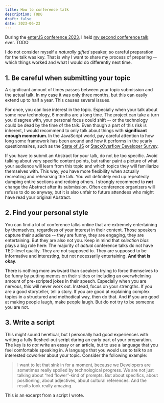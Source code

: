 ```yaml
---
title: How to conference talk
description: TODO
draft: false
date: 2023-06-23
---
```


During the [enterJS conference 2023](enterjs.de/), I held [my second conference talk](/talk/enterjs-astro-2023/) ever. TODO

I do not consider myself a _naturally gifted_ speaker, so careful preparation for the talk was key. That is why I want to share my process of preparing -- which things worked and what I would do differently next time.


## 1. Be careful when submitting your topic

A significant amount of times passes between your topic submission and the actual talk. In my case it was only three months, but this can easily extend up to half a year. This causes several issues.

For once, you can lose interest in the topic. Especially when your talk about some new technology, 6 months are a long time. The project can take a turn you disagree with, your personal focus could shift -- or the technology could be dead by the time of the talk. Even though a part of this risk is inherent, I would recommend to only talk about things with **significant enough momentum**. In the JavaScript world, pay careful attention to how long some framework has been around and how it performs in the yearly questionnaires, such as the [State of JS](https:/stateofjs.com/) or [StackOverflow Developer Survey](https://survey.stackoverflow.co/).

If you have to submit an Abstract for your talk, do not be too specific. Avoid talking about very specific content points, but rather paint a picture of what your audience will learn from this topic and which topics they will familiarize themselves with. This way, you have more flexibility when actually recreating and rehearsing the talk. You will definitely end up repeatedly dumping entire sections and redoing others. I strongly recommend to **not** change the Abstract after its submission. Often conference organizers will refuse to do so anyway, but it is also unfair to future attendees who might have read your original Abstract.

## 2. Find your personal style

You can find a lot of conference talks online that are extremely entertaining by themselves, regardless of your interest in their content. Those speakers capture their audience -- they are funny, they are engaging, they are entertaining. But they are also not you. Keep in mind that _selection bias_ plays a big role here: The majority of *actual* conference talks do not have TED-level quality. They are not supposed to. They are supposed to be informative and interesting, but not necessarily entertaining. **And that is okay.**

There is nothing more awkward than speakers trying to force themselves to be funny by putting memes on their slides or including an overwhelming amount of pre-scripted jokes in their speech. Especially when you are nervous, this will never work out. Instead, focus on your strengths. If you are a good storyteller, tell a story. If you are good at explaining complex topics in a structured and methodical way, then do that. And **if** you are good at making people laugh, make people laugh. But do not try to be someone you are not.


## 3. Write a script

This might sound heretical, but I personally had good experiences with writing a fully fleshed-out script during an early part of your preparation. The key is to *not* write an essay or an article, but to use a language that you feel comfortable speaking in. A language that you would use to talk to an interested coworker about your topic. Consider the following example:

> I want to let that sink in for a moment, because we Developers are sometimes really spoiled by technological progress. We are not just talking about “red flower”-kind of prompts. But about specifics, about positioning, about adjectives, about cultural references. And the results look really amazing.

This is an excerpt from a script I wrote. 